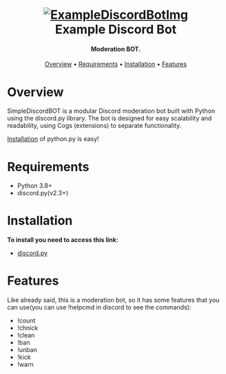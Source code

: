 <h1 align="center">
  <br>
  <a href="https://github.com/RafaelC09/Moderation-Discord-Bot"><img src="https://external-content.duckduckgo.com/iu/?u=https%3A%2F%2Fi.pinimg.com%2F236x%2F40%2Fa4%2F59%2F40a4592d0e7f4dc067ec0cdc24e038b9.jpg%3Fnii%3Dt&f=1&nofb=1&ipt=ba1d2e210eec6476d765e175a9d6795aff4f736fa9e12f0ef9de54a9f7a54d37" alt="ExampleDiscordBotImg"></a>
  <br>
  Example Discord Bot
  <br>
</h1>

<h4 align="center">Moderation BOT.</h4>

<p align="center">
  <a href="#overview">Overview</a>
  •
  <a href="#requirements">Requirements</a>
  •
  <a href="#installation">Installation</a>
  •
  <a href="#features">Features</a>
</p>

# Overview

SimpleDiscordBOT is a modular Discord moderation bot built with Python using the discord.py library. The bot is designed for easy scalability and readability, using Cogs (extensions) to separate functionality.

[Installation](#installation) of python.py is easy!

# Requirements

- Python 3.8+
- discord.py(v2.3+)

# Installation

**To install you need to access this link:**

- [discord.py](https://pypi.org/project/discord.py/)

# Features

Like already said, this is a moderation bot, so it has some features that you can use(you can use !helpcmd in discord to see the commands):

- !count
- !chnick
- !clean
- !ban
- !unban
- !kick
- !warn

